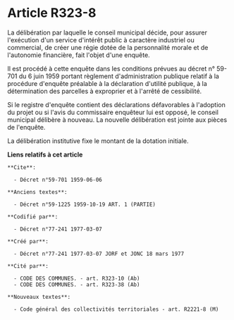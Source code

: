 # Article R323-8

La délibération par laquelle le conseil municipal décide, pour assurer l'exécution d'un service d'intérêt public à caractère
industriel ou commercial, de créer une régie dotée de la personnalité morale et de l'autonomie financière, fait l'objet d'une
enquête.

Il est procédé à cette enquête dans les conditions prévues au décret n° 59-701 du 6 juin 1959 portant règlement
d'administration publique relatif à la procédure d'enquête préalable à la déclaration d'utilité publique, à la détermination
des parcelles à exproprier et à l'arrêté de cessibilité.

Si le registre d'enquête contient des déclarations défavorables à l'adoption du projet ou si l'avis du commissaire enquêteur
lui est opposé, le conseil municipal délibère à nouveau. La nouvelle délibération est jointe aux pièces de l'enquête.

La délibération institutive fixe le montant de la dotation initiale.

**Liens relatifs à cet article**

	**Cite**:

	  - Décret n°59-701 1959-06-06

	**Anciens textes**:

	  - Décret n°59-1225 1959-10-19 ART. 1 (PARTIE)

	**Codifié par**:

	  - Décret n°77-241 1977-03-07

	**Créé par**:

	  - Décret n°77-241 1977-03-07 JORF et JONC 18 mars 1977

	**Cité par**:

	  - CODE DES COMMUNES. - art. R323-10 (Ab)
	  - CODE DES COMMUNES. - art. R323-38 (Ab)

	**Nouveaux textes**:

	  - Code général des collectivités territoriales - art. R2221-8 (M)

